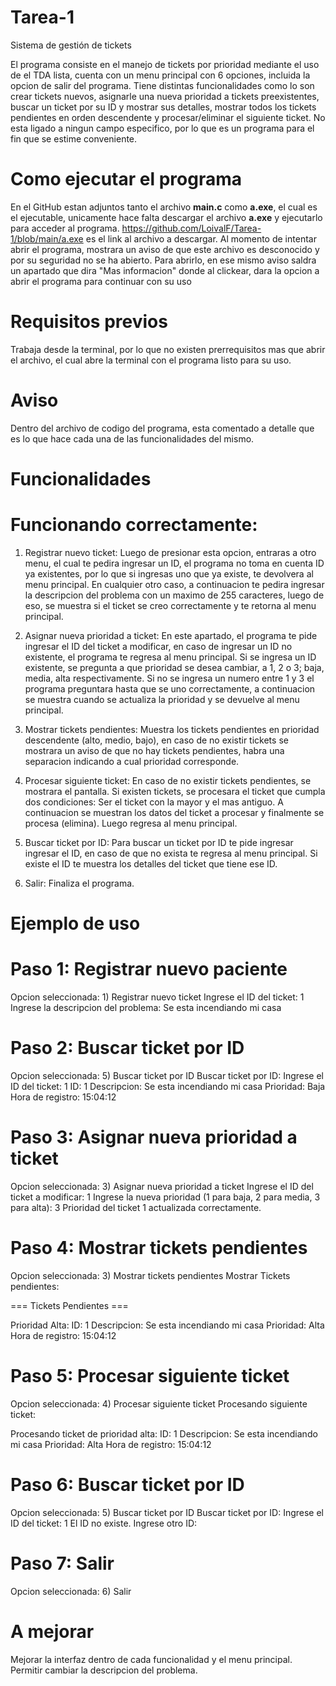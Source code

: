 # Tarea-1
Sistema de gestión de tickets

El programa consiste en el manejo de tickets por prioridad mediante el uso de el TDA lista,
cuenta con un menu principal con 6 opciones, incluida la opcion de salir del programa. Tiene 
distintas funcionalidades como lo son crear tickets nuevos, asignarle una nueva prioridad a 
tickets preexistentes, buscar un ticket por su ID y mostrar sus detalles, mostrar todos los 
tickets pendientes en orden descendente y procesar/eliminar el siguiente ticket. No esta 
ligado a ningun campo especifico, por lo que es un programa para el fin que se estime 
conveniente.

# Como ejecutar el programa
En el GitHub estan adjuntos tanto el archivo **main.c** como **a.exe**, el cual es el ejecutable, unicamente hace falta descargar el archivo **a.exe** y ejecutarlo para acceder al programa.
https://github.com/LoivalF/Tarea-1/blob/main/a.exe  es el link al archivo a descargar.
Al momento de intentar abrir el programa, mostrara un aviso de que este archivo es desconocido y por su seguridad no se ha abierto. Para abrirlo, en ese mismo aviso saldra un apartado que dira "Mas informacion" donde al clickear, dara la opcion a abrir el programa para continuar con su uso

# Requisitos previos
Trabaja desde la terminal, por lo que no existen prerrequisitos mas que abrir el archivo, el cual abre la terminal con el programa listo para su uso.

# Aviso
Dentro del archivo de codigo del programa, esta comentado a detalle que es lo que hace cada una de las funcionalidades del mismo.

# Funcionalidades

# Funcionando correctamente:
1) Registrar nuevo ticket: Luego de presionar esta opcion, entraras a otro menu, el cual te pedira ingresar un ID, el programa no toma en cuenta ID ya existentes, por lo que si ingresas uno que ya existe, te devolvera al 
menu principal. En cualquier otro caso, a continuacion te pedira ingresar la descripcion del problema con un 
maximo de 255 caracteres, luego de eso, se muestra si el ticket se creo correctamente y te retorna al menu
principal.

2) Asignar nueva prioridad a ticket: En este apartado, el programa te pide ingresar el ID del ticket a modificar, en caso de ingresar un ID no existente, el programa te regresa al menu principal. Si se ingresa
un ID existente, se pregunta a que prioridad se desea cambiar, a 1, 2 o 3; baja, media, alta respectivamente.
Si no se ingresa un numero entre 1 y 3 el programa preguntara hasta que se uno correctamente, a continuacion
se muestra cuando se actualiza la prioridad y se devuelve al menu principal.

3) Mostrar tickets pendientes: Muestra los tickets pendientes en prioridad descendente (alto, medio, bajo), en
caso de no existir tickets se mostrara un aviso de que no hay tickets pendientes, habra una separacion indicando a cual prioridad corresponde.

4) Procesar siguiente ticket: En caso de no existir tickets pendientes, se mostrara el pantalla. Si existen tickets, se procesara el ticket que cumpla dos condiciones: Ser el ticket con la mayor y el mas antiguo.
A continuacion se muestran los datos del ticket a procesar y finalmente se procesa (elimina). Luego regresa al menu principal.

5) Buscar ticket por ID: Para buscar un ticket por ID te pide ingresar ingresar el ID, en caso de que no exista te regresa al menu principal. Si existe el ID te muestra los detalles del ticket que tiene ese ID.

6) Salir: Finaliza el programa.

# Ejemplo de uso

# Paso 1: Registrar nuevo paciente
Opcion seleccionada: 1) Registrar nuevo ticket
Ingrese el ID del ticket: 1
Ingrese la descripcion del problema: Se esta incendiando mi casa

# Paso 2: Buscar ticket por ID
Opcion seleccionada: 5) Buscar ticket por ID
Buscar ticket por ID:
Ingrese el ID del ticket: 1
ID: 1
Descripcion: Se esta incendiando mi casa
Prioridad: Baja
Hora de registro: 15:04:12

# Paso 3: Asignar nueva prioridad a ticket
Opcion seleccionada: 3) Asignar nueva prioridad a ticket
Ingrese el ID del ticket a modificar: 1
Ingrese la nueva prioridad (1 para baja, 2 para media, 3 para alta): 3
Prioridad del ticket 1 actualizada correctamente.

# Paso 4: Mostrar tickets pendientes
Opcion seleccionada: 3) Mostrar tickets pendientes
Mostrar Tickets pendientes:

=== Tickets Pendientes ===

Prioridad Alta:
ID: 1
Descripcion: Se esta incendiando mi casa
Prioridad: Alta
Hora de registro: 15:04:12

# Paso 5: Procesar siguiente ticket
Opcion seleccionada: 4) Procesar siguiente ticket
Procesando siguiente ticket:

Procesando ticket de prioridad alta:
ID: 1
Descripcion: Se esta incendiando mi casa
Prioridad: Alta
Hora de registro: 15:04:12

# Paso 6: Buscar ticket por ID
Opcion seleccionada: 5) Buscar ticket por ID
Buscar ticket por ID:
Ingrese el ID del ticket: 1
El ID no existe. Ingrese otro ID:

# Paso 7: Salir
Opcion seleccionada: 6) Salir

# A mejorar
Mejorar la interfaz dentro de cada funcionalidad y el menu principal.
Permitir cambiar la descripcion del problema.
